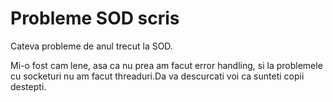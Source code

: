 Probleme SOD scris
==================

Cateva probleme de anul trecut la SOD. 

Mi-o fost cam lene, asa ca nu prea am facut error handling, si la problemele cu socketuri nu am facut threaduri.Da va descurcati voi ca sunteti copii destepti.

